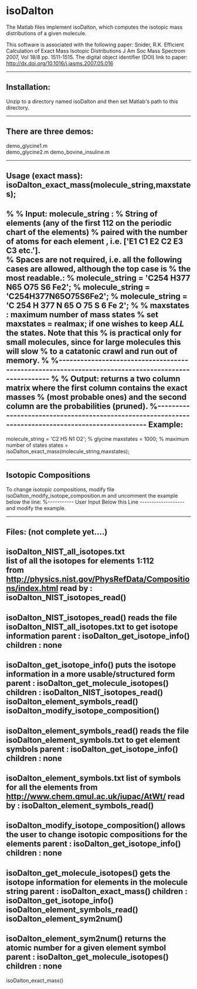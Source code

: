 # isoDalton

The Matlab files implement isoDalton, which computes the isotopic mass distributions
of a given molecule.

This software is associated with the following paper:
Snider, R.K. Efficient Calculation of Exact Mass Isotopic Distributions
J Am Soc Mass Spectrom 2007, Vol 18/8 pp. 1511-1515.
The digital object identifier (DOI) link to paper:  http://dx.doi.org/10.1016/j.jasms.2007.05.016

-------------------------------------------------------------------------------
Installation:
-------------------------------------------------------------------------------
Unzip to a directory named isoDalton and then set Matlab's path to this 
directory.


-------------------------------------------------------------------------------
There are three demos:
-------------------------------------------------------------------------------
demo_glycine1.m          
demo_glycine2.m
demo_bovine_insuline.m



-------------------------------------------------------------------------------
Usage (exact mass):
isoDalton_exact_mass(molecule_string,maxstates);
-------------------------------------------------------------------------------
%
% Input:  molecule_string :
%         String of elements <Ex> (any of the first 112 on the periodic chart of the elements)
%         paired with the number of atoms for each element <Cx>, i.e. ['E1 C1 E2 C2 E3 C3 etc.'].  
%         Spaces are not required, i.e. all the following cases are allowed, although the top case is 
%         the most readable.:
%         molecule_string = 'C254 H377 N65 O75 S6 Fe2';
%         molecule_string = 'C254H377N65O75S6Fe2';
%         molecule_string = 'C 254 H 377 N 65 O 75 S 6 Fe 2';
%
%         maxstates : maximum number of mass states
%                     set maxstates = realmax; if one wishes to keep *ALL* the states.  Note that this
%                     is practical only for small molecules, since for large molecules this will slow
%                     to a catatonic crawl and run out of memory.
%
%---------------------------------------------------------------------------------------------------
%
% Output:  	returns a two column matrix where the first column contains the exact masses
%           (most probable ones) and the second column are the probabilities (pruned).
%---------------------------------------------------------------------------------------------------
Example:
-------------------------------------------------------------------------------
molecule_string = 'C2 H5 N1 O2';  % glycine
maxstates = 1000;          % maximum number of states
states = isoDalton_exact_mass(molecule_string,maxstates);





-------------------------------------------------------------------------------
Isotopic Compositions
-------------------------------------------------------------------------------
To change isotopic compositions, modify file isoDalton_modify_isotope_composition.m
and uncomment the example below the line: 
%-----------     User Input Below this Line -------------------
and modify the example.










-------------------------------------------------------------------------------
Files:  (not complete yet....)
-------------------------------------------------------------------------------
isoDalton_NIST_all_isotopes.txt      
            list of all the isotopes for elements 1:112  
            from   http://physics.nist.gov/PhysRefData/Compositions/index.html
read by :   isoDalton_NIST_isotopes_read()
------------
isoDalton_NIST_isotopes_read() 
            reads the file isoDalton_NIST_all_isotopes.txt to get isotope information
parent   :  isoDalton_get_isotope_info()
children :  none
------------
isoDalton_get_isotope_info()
            puts the isotope information in a more usable/structured form
parent   :  isoDalton_get_molecule_isotopes()
children :  isoDalton_NIST_isotopes_read()
            isoDalton_element_symbols_read()
            isoDalton_modify_isotope_composition()
------------
isoDalton_element_symbols_read()
            reads the file isoDalton_element_symbols.txt to get element symbols
parent   :  isoDalton_get_isotope_info()
children :  none
------------
isoDalton_element_symbols.txt
            list of symbols for all the elements
            from http://www.chem.qmul.ac.uk/iupac/AtWt/
read by  :  isoDalton_element_symbols_read()
------------
isoDalton_modify_isotope_composition()
            allows the user to change isotopic compositions for the elements
parent   :  isoDalton_get_isotope_info()
children :  none
------------
isoDalton_get_molecule_isotopes()
            gets the isotope information for elements in the molecule string
parent   :  isoDalton_exact_mass()
children :  isoDalton_get_isotope_info()
            isoDalton_element_symbols_read()
            isoDalton_element_sym2num()
------------
isoDalton_element_sym2num()
            returns the atomic number for a given element symbol
parent   :  isoDalton_get_molecule_isotopes()
children :  none
------------
isoDalton_exact_mass()





